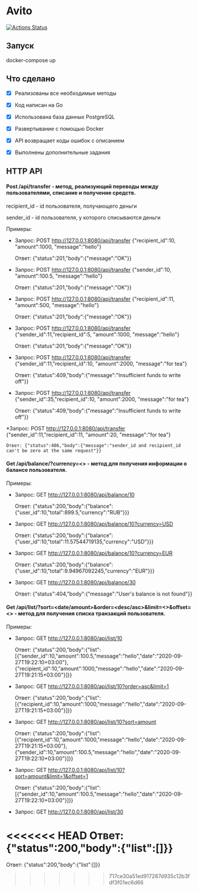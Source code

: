 # Avito

[![Actions Status](https://github.com/eprokofyev/avito/workflows/avito/badge.svg?branch=master)](https://github.com/eprokofyev/avito/actions)



## Запуск

docker-compose up

## Что сделано

* [x] Реализованы все необходимые методы
* [x] Код написан на Go
* [x] Использована база данных PostgreSQL
* [x] Развертывание с помощью Docker
* [x] API возвращает коды ошибок с описанием
* [x] Выполнены дополнительные задания


## HTTP API
#### Post /api/transfer - метод, реализующий переводы между пользователями, списание и получение средств.

recipient_id - id пользователя, получающего деньги

sender_id - id пользователя, у которого списываются деньги

Примеры:

* Запрос: POST http://127.0.0.1:8080/api/transfer
{"recipient_id":10, "amount":1000, "message":"hello"}

    Ответ: {"status":201,"body":{"message":"OK"}}

* Запрос: POST http://127.0.0.1:8080/api/transfer
{"sender_id":10, "amount":100.5, "message":"hello"}

    Ответ: {"status":201,"body":{"message":"OK"}}

* Запрос: POST http://127.0.0.1:8080/api/transfer
{"recipient_id":11, "amount":500, "message":"hello"}
 
    Ответ: {"status":201,"body":{"message":"OK"}}

* Запрос: POST http://127.0.0.1:8080/api/transfer
{"sender_id":11,"recipient_id":5, "amount":1000, "message":"hello"}

    Ответ: {"status":201,"body":{"message":"OK"}}

* Запрос: POST http://127.0.0.1:8080/api/transfer
{"sender_id":11,"recipient_id":10, "amount":2000, "message":"for tea"}

    Ответ: {"status":409,"body":{"message":"Insufficient funds to write off"}}

* Запрос: POST http://127.0.0.1:8080/api/transfer
{"sender_id":35,"recipient_id":10, "amount":2000, "message":"for tea"}

    Ответ: {"status":409,"body":{"message":"Insufficient funds to write off"}}

*Запрос: POST http://127.0.0.1:8080/api/transfer
{"sender_id":11,"recipient_id":11, "amount":20, "message":"for tea"}

    Ответ: {"status":406,"body":{"message":"sender_id and recipient_id can't be zero at the same request"}}

#### Get /api/balance/<id>?currency=<> - метод для получения информации о балансе пользователя.

Примеры:

* Запрос: GET http://127.0.0.1:8080/api/balance/10

    Ответ: {"status":200,"body":{"balance":{"user_id":10,"total":899.5,"currency":"RUB"}}}
 
* Запрос: GET http://127.0.0.1:8080/api/balance/10?currency=USD

    Ответ: {"status":200,"body":{"balance":{"user_id":10,"total":11.57544719135,"currency":"USD"}}}

* Запрос: GET http://127.0.0.1:8080/api/balance/10?currency=EUR

    Ответ: {"status":200,"body":{"balance":{"user_id":10,"total":9.94967092245,"currency":"EUR"}}}
 
* Запрос: GET http://127.0.0.1:8080/api/balance/30
 
    Ответ: {"status":404,"body":{"message":"User's balance is not found"}}

#### Get /api/list/<id>?sort=<date/amount>&order=<desc/asc>&limit=<>&offset=<> - метод для получения списка транзакций пользователя.

Примеры:

* Запрос: GET http://127.0.0.1:8080/api/list/10

    Ответ: {"status":200,"body":{"list":[{"sender_id":10,"amount":100.5,"message":"hello","date":"2020-09-27T19:22:10+03:00"},{"recipient_id":10,"amount":1000,"message":"hello","date":"2020-09-27T19:21:15+03:00"}]}}
 
* Запрос: GET http://127.0.0.1:8080/api/list/10?order=asc&limit=1

    Ответ: {"status":200,"body":{"list":[{"recipient_id":10,"amount":1000,"message":"hello","date":"2020-09-27T19:21:15+03:00"}]}}

* Запрос: GET http://127.0.0.1:8080/api/list/10?sort=amount

    Ответ: {"status":200,"body":{"list":[{"recipient_id":10,"amount":1000,"message":"hello","date":"2020-09-27T19:21:15+03:00"},{"sender_id":10,"amount":100.5,"message":"hello","date":"2020-09-27T19:22:10+03:00"}]}}

* Запрос: GET http://127.0.0.1:8080/api/list/10?sort=amount&limit=1&offset=1

    Ответ: {"status":200,"body":{"list":[{"sender_id":10,"amount":100.5,"message":"hello","date":"2020-09-27T19:22:10+03:00"}]}}

* Запрос: GET http://127.0.0.1:8080/api/list/30

<<<<<<< HEAD
    Ответ: {"status":200,"body":{"list":[]}}
=======
Ответ: {"status":200,"body":{"list":[]}}
>>>>>>> 717ce30a51ed917287d935c12b3fdf3f01ec6d66
